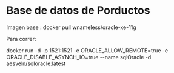# Base de datos de Porductos

Imagen base : docker pull wnameless/oracle-xe-11g


Para correr:


docker run -d -p 1521:1521 -e ORACLE_ALLOW_REMOTE=true -e ORACLE_DISABLE_ASYNCH_IO=true --name sqlOracle -d  aesveln/sqloracle:latest


